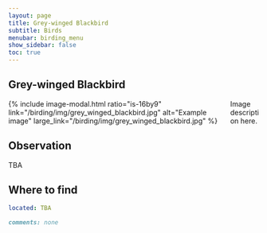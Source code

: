 ```yaml
---
layout: page
title: Grey-winged Blackbird
subtitle: Birds
menubar: birding_menu
show_sidebar: false
toc: true
---
```


## Grey-winged Blackbird

<div class="columns">
<div class="column is-6">
{% include image-modal.html ratio="is-16by9" link="/birding/img/grey_winged_blackbird.jpg" alt="Example image" large_link="/birding/img/grey_winged_blackbird.jpg" %}
</div>
<div class="column is-6">
Image description here.
</div>
</div>

## Observation
TBA

## Where to find
```yaml
located: TBA
```

```markdown
comments: none
```
